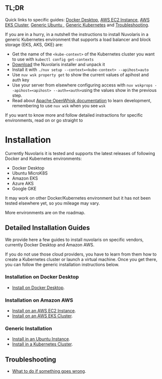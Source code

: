 ## TL;DR

Quick links to specific guides: [Docker Desktop](Install_Docker_Desktop.md), [AWS EC2 Instance](Install_AWS_EC2.md), [AWS EKS Cluster](Install_AWS_EKS.md), [Generic Ubuntu ](Install_Ubuntu.md), [Generic Kubernetes](Install_Kubernetes.md) and [Troubleshooting](Troubleshooting.md).

If you are in a hurry, in a nutshell the instructions to install Nuvolaris in a generic Kubernetes environment that supports a load balancer and block storage (EKS, AKS, GKE) are:

- Get the name of the `<kube-context>` of the Kubernetes cluster you want to use with `kubectl config get-contexts`
- [Download](https://github.com/nuvolaris/nuvolaris/releases) the Nuvolaris installer and unpack it
- Install it with  `./nuv setup --context=<kube-context> --apihost=auto`
- Use `nuv wsk property get` to show the current values of apihost and auth key
- Use your server from elsewhere configuring access with `nuv wskprops --apihost=<apihost> --auth=<auth>`using the values show in the previous step.
- Read about [Apache OpenWhisk documentation](https://openwhisk.apache.org/documentation.html) to learn development, remembering to use `nuv wsk` when you see `wsk`

If you want to know more and follow detailed instractions for specific environments, read on or go straight to 

# Installation

Currently Nuvolaris it is tested and supports the latest releases of following Docker and Kubernetes environments:

- Docker Desktop 
- Ubuntu MicroK8S
- Amazon EKS
- Azure AKS
- Google GKE

It may work on other Docker/Kubernetes environment but it has not been tested elsewhere yet, so you mileage may vary.

More environments are on the roadmap.

## Detailed Installation Guides

We provide here a few  guides to install nuvolaris on specific vendors, currently Docker Desktop and Amazon AWS. 

If you do not use those cloud providers, you have to learn from them how to create a Kubernetes cluster or launch a virtual machine. Once you get there, you can follow the generic installation instructions below.

### Installation on Docker Desktop

- [Install on Docker Desktop](Install_Docker_Desktop.md).

### Installation on Amazon AWS

- [Install on an AWS EC2 Instance](Install_AWS_EC2.md).
- [Install on an AWS EKS Cluster](Install_AWS_EKS.md).

### Generic Installation

- [Install in an Ubuntu Instance](Install_Ubuntu.md).
- [Install in a Kubernetes Cluster](Install_Kubernetes.md).

## Troubleshooting

- [What to do if something goes wrong](Troubleshooting.md).
